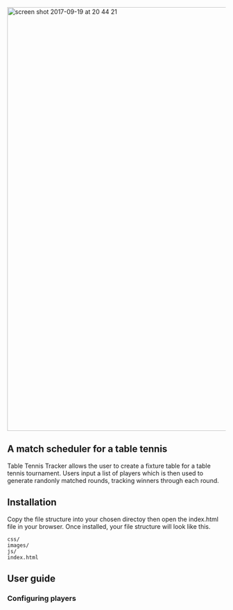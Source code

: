 
<img width="977" alt="screen shot 2017-09-19 at 20 44 21" src="https://user-images.githubusercontent.com/24626768/30612167-9e85b5c4-9d7b-11e7-9d6e-d36698c8380e.png">

## A match scheduler for a table tennis

Table Tennis Tracker allows the user to create a fixture table for a table tennis tournament.  Users input a list of players which is then used to generate randonly matched rounds, tracking winners through each round.

## Installation

Copy the file structure into your chosen directoy then open the index.html file in your browser.   Once installed, your file structure will look like this.

`````
css/
images/
js/
index.html
`````

## User guide

### Configuring players

